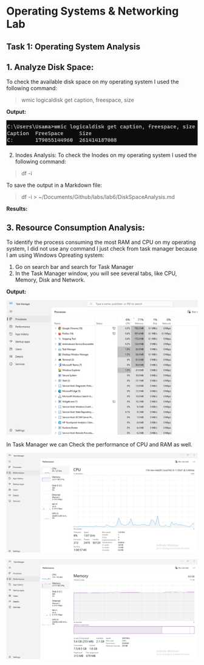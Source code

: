 # Operating Systems & Networking Lab

## Task 1: Operating System Analysis

## 1. Analyze Disk Space:
To check the available disk space on my operating system I used the following command:

> wmic logicaldisk get caption, freespace, size


**Output:**


![Alt text](lab61.png)

2. Inodes Analysis:
To check the Inodes on my operating system I used the following command:

> df -i

To save the output in a Markdown file:

> df -i > ~/Documents/Github/labs/lab6/DiskSpaceAnalysis.md

**Results:**




## 3. Resource Consumption Analysis:

To identify the process consuming the most RAM and CPU on my operating system, I did not use any command I just check from task manager because I am using Windows Opreating system:
1. Go on search bar and search for Task Manager
2. In the Task Manager window, you will see several tabs, like CPU, Memory, Disk and Network.


**Output:**


![Alt text](lab62.png)

In Task Manager we can Check the performance of CPU and RAM as well.


![Alt text](lab6cpu.png)



![Alt text](lab6mem.png)
